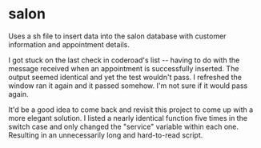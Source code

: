 # salon

Uses a sh file to insert data into the salon database with customer information and appointment details.

I got stuck on the last check in coderoad's list -- having to do with the message received when an appointment is successfully inserted. The output seemed identical and yet the test wouldn't pass. I refreshed the window ran it again and it passed somehow. I'm not sure if it would pass again.

It'd be a good idea to come back and revisit this project to come up with a more elegant solution. I listed a nearly identical function five times in the switch case and only changed the "service" variable within each one. Resulting in an unnecessarily long and hard-to-read script.

